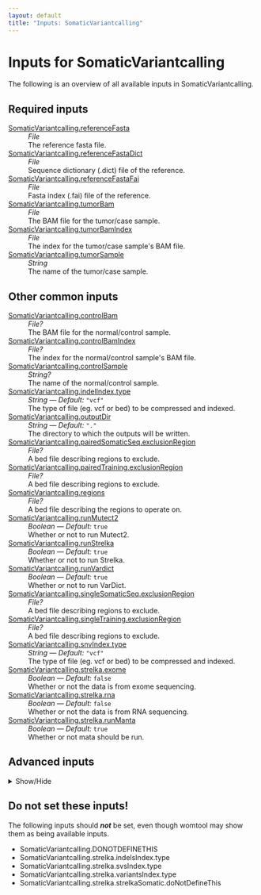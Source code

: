 ```yaml
---
layout: default
title: "Inputs: SomaticVariantcalling"
---
```


# Inputs for SomaticVariantcalling

The following is an overview of all available inputs in
SomaticVariantcalling.


## Required inputs
<dl>
<dt id="SomaticVariantcalling.referenceFasta"><a href="#SomaticVariantcalling.referenceFasta">SomaticVariantcalling.referenceFasta</a></dt>
<dd>
    <i>File </i><br />
    The reference fasta file.
</dd>
<dt id="SomaticVariantcalling.referenceFastaDict"><a href="#SomaticVariantcalling.referenceFastaDict">SomaticVariantcalling.referenceFastaDict</a></dt>
<dd>
    <i>File </i><br />
    Sequence dictionary (.dict) file of the reference.
</dd>
<dt id="SomaticVariantcalling.referenceFastaFai"><a href="#SomaticVariantcalling.referenceFastaFai">SomaticVariantcalling.referenceFastaFai</a></dt>
<dd>
    <i>File </i><br />
    Fasta index (.fai) file of the reference.
</dd>
<dt id="SomaticVariantcalling.tumorBam"><a href="#SomaticVariantcalling.tumorBam">SomaticVariantcalling.tumorBam</a></dt>
<dd>
    <i>File </i><br />
    The BAM file for the tumor/case sample.
</dd>
<dt id="SomaticVariantcalling.tumorBamIndex"><a href="#SomaticVariantcalling.tumorBamIndex">SomaticVariantcalling.tumorBamIndex</a></dt>
<dd>
    <i>File </i><br />
    The index for the tumor/case sample's BAM file.
</dd>
<dt id="SomaticVariantcalling.tumorSample"><a href="#SomaticVariantcalling.tumorSample">SomaticVariantcalling.tumorSample</a></dt>
<dd>
    <i>String </i><br />
    The name of the tumor/case sample.
</dd>
</dl>

## Other common inputs
<dl>
<dt id="SomaticVariantcalling.controlBam"><a href="#SomaticVariantcalling.controlBam">SomaticVariantcalling.controlBam</a></dt>
<dd>
    <i>File? </i><br />
    The BAM file for the normal/control sample.
</dd>
<dt id="SomaticVariantcalling.controlBamIndex"><a href="#SomaticVariantcalling.controlBamIndex">SomaticVariantcalling.controlBamIndex</a></dt>
<dd>
    <i>File? </i><br />
    The index for the normal/control sample's BAM file.
</dd>
<dt id="SomaticVariantcalling.controlSample"><a href="#SomaticVariantcalling.controlSample">SomaticVariantcalling.controlSample</a></dt>
<dd>
    <i>String? </i><br />
    The name of the normal/control sample.
</dd>
<dt id="SomaticVariantcalling.indelIndex.type"><a href="#SomaticVariantcalling.indelIndex.type">SomaticVariantcalling.indelIndex.type</a></dt>
<dd>
    <i>String </i><i>&mdash; Default:</i> <code>"vcf"</code><br />
    The type of file (eg. vcf or bed) to be compressed and indexed.
</dd>
<dt id="SomaticVariantcalling.outputDir"><a href="#SomaticVariantcalling.outputDir">SomaticVariantcalling.outputDir</a></dt>
<dd>
    <i>String </i><i>&mdash; Default:</i> <code>"."</code><br />
    The directory to which the outputs will be written.
</dd>
<dt id="SomaticVariantcalling.pairedSomaticSeq.exclusionRegion"><a href="#SomaticVariantcalling.pairedSomaticSeq.exclusionRegion">SomaticVariantcalling.pairedSomaticSeq.exclusionRegion</a></dt>
<dd>
    <i>File? </i><br />
    A bed file describing regions to exclude.
</dd>
<dt id="SomaticVariantcalling.pairedTraining.exclusionRegion"><a href="#SomaticVariantcalling.pairedTraining.exclusionRegion">SomaticVariantcalling.pairedTraining.exclusionRegion</a></dt>
<dd>
    <i>File? </i><br />
    A bed file describing regions to exclude.
</dd>
<dt id="SomaticVariantcalling.regions"><a href="#SomaticVariantcalling.regions">SomaticVariantcalling.regions</a></dt>
<dd>
    <i>File? </i><br />
    A bed file describing the regions to operate on.
</dd>
<dt id="SomaticVariantcalling.runMutect2"><a href="#SomaticVariantcalling.runMutect2">SomaticVariantcalling.runMutect2</a></dt>
<dd>
    <i>Boolean </i><i>&mdash; Default:</i> <code>true</code><br />
    Whether or not to run Mutect2.
</dd>
<dt id="SomaticVariantcalling.runStrelka"><a href="#SomaticVariantcalling.runStrelka">SomaticVariantcalling.runStrelka</a></dt>
<dd>
    <i>Boolean </i><i>&mdash; Default:</i> <code>true</code><br />
    Whether or not to run Strelka.
</dd>
<dt id="SomaticVariantcalling.runVardict"><a href="#SomaticVariantcalling.runVardict">SomaticVariantcalling.runVardict</a></dt>
<dd>
    <i>Boolean </i><i>&mdash; Default:</i> <code>true</code><br />
    Whether or not to run VarDict.
</dd>
<dt id="SomaticVariantcalling.singleSomaticSeq.exclusionRegion"><a href="#SomaticVariantcalling.singleSomaticSeq.exclusionRegion">SomaticVariantcalling.singleSomaticSeq.exclusionRegion</a></dt>
<dd>
    <i>File? </i><br />
    A bed file describing regions to exclude.
</dd>
<dt id="SomaticVariantcalling.singleTraining.exclusionRegion"><a href="#SomaticVariantcalling.singleTraining.exclusionRegion">SomaticVariantcalling.singleTraining.exclusionRegion</a></dt>
<dd>
    <i>File? </i><br />
    A bed file describing regions to exclude.
</dd>
<dt id="SomaticVariantcalling.snvIndex.type"><a href="#SomaticVariantcalling.snvIndex.type">SomaticVariantcalling.snvIndex.type</a></dt>
<dd>
    <i>String </i><i>&mdash; Default:</i> <code>"vcf"</code><br />
    The type of file (eg. vcf or bed) to be compressed and indexed.
</dd>
<dt id="SomaticVariantcalling.strelka.exome"><a href="#SomaticVariantcalling.strelka.exome">SomaticVariantcalling.strelka.exome</a></dt>
<dd>
    <i>Boolean </i><i>&mdash; Default:</i> <code>false</code><br />
    Whether or not the data is from exome sequencing.
</dd>
<dt id="SomaticVariantcalling.strelka.rna"><a href="#SomaticVariantcalling.strelka.rna">SomaticVariantcalling.strelka.rna</a></dt>
<dd>
    <i>Boolean </i><i>&mdash; Default:</i> <code>false</code><br />
    Whether or not the data is from RNA sequencing.
</dd>
<dt id="SomaticVariantcalling.strelka.runManta"><a href="#SomaticVariantcalling.strelka.runManta">SomaticVariantcalling.strelka.runManta</a></dt>
<dd>
    <i>Boolean </i><i>&mdash; Default:</i> <code>true</code><br />
    Whether or not mata should be run.
</dd>
</dl>

## Advanced inputs
<details>
<summary> Show/Hide </summary>
<dl>
<dt id="SomaticVariantcalling.combineVariants.dockerImage"><a href="#SomaticVariantcalling.combineVariants.dockerImage">SomaticVariantcalling.combineVariants.dockerImage</a></dt>
<dd>
    <i>String </i><i>&mdash; Default:</i> <code>"broadinstitute/gatk3:3.8-1"</code><br />
    The docker image used for this task. Changing this may result in errors which the developers may choose not to address.
</dd>
<dt id="SomaticVariantcalling.combineVariants.filteredRecordsMergeType"><a href="#SomaticVariantcalling.combineVariants.filteredRecordsMergeType">SomaticVariantcalling.combineVariants.filteredRecordsMergeType</a></dt>
<dd>
    <i>String </i><i>&mdash; Default:</i> <code>"KEEP_IF_ANY_UNFILTERED"</code><br />
    Equivalent to CombineVariants' `--filteredrecordsmergetype` option.
</dd>
<dt id="SomaticVariantcalling.combineVariants.genotypeMergeOption"><a href="#SomaticVariantcalling.combineVariants.genotypeMergeOption">SomaticVariantcalling.combineVariants.genotypeMergeOption</a></dt>
<dd>
    <i>String </i><i>&mdash; Default:</i> <code>"UNIQUIFY"</code><br />
    Equivalent to CombineVariants' `--genotypemergeoption` option.
</dd>
<dt id="SomaticVariantcalling.combineVariants.javaXmx"><a href="#SomaticVariantcalling.combineVariants.javaXmx">SomaticVariantcalling.combineVariants.javaXmx</a></dt>
<dd>
    <i>String </i><i>&mdash; Default:</i> <code>"12G"</code><br />
    The maximum memory available to the program. Should be lower than `memory` to accommodate JVM overhead.
</dd>
<dt id="SomaticVariantcalling.combineVariants.memory"><a href="#SomaticVariantcalling.combineVariants.memory">SomaticVariantcalling.combineVariants.memory</a></dt>
<dd>
    <i>String </i><i>&mdash; Default:</i> <code>"24G"</code><br />
    The amount of memory this job will use.
</dd>
<dt id="SomaticVariantcalling.dockerImages"><a href="#SomaticVariantcalling.dockerImages">SomaticVariantcalling.dockerImages</a></dt>
<dd>
    <i>Map[String,String] </i><i>&mdash; Default:</i> <code>{"picard": "quay.io/biocontainers/picard:2.19.0--0", "biopet-scatterregions": "quay.io/biocontainers/biopet-scatterregions:0.2--0", "tabix": "quay.io/biocontainers/tabix:0.2.6--ha92aebf_0", "manta": "quay.io/biocontainers/manta:1.4.0--py27_1", "strelka": "quay.io/biocontainers/strelka:2.9.7--0", "gatk4": "quay.io/biocontainers/gatk4:4.1.2.0--1", "vardict-java": "quay.io/biocontainers/vardict-java:1.5.8--1", "somaticseq": "lethalfang/somaticseq:3.1.0"}</code><br />
    The docker images used. Changing this may result in errors which the developers may choose not to address.
</dd>
<dt id="SomaticVariantcalling.mutect2.calculateContamination.javaXmx"><a href="#SomaticVariantcalling.mutect2.calculateContamination.javaXmx">SomaticVariantcalling.mutect2.calculateContamination.javaXmx</a></dt>
<dd>
    <i>String </i><i>&mdash; Default:</i> <code>"12G"</code><br />
    The maximum memory available to the program. Should be lower than `memory` to accommodate JVM overhead.
</dd>
<dt id="SomaticVariantcalling.mutect2.calculateContamination.memory"><a href="#SomaticVariantcalling.mutect2.calculateContamination.memory">SomaticVariantcalling.mutect2.calculateContamination.memory</a></dt>
<dd>
    <i>String </i><i>&mdash; Default:</i> <code>"24G"</code><br />
    The amount of memory this job will use.
</dd>
<dt id="SomaticVariantcalling.mutect2.filterMutectCalls.javaXmx"><a href="#SomaticVariantcalling.mutect2.filterMutectCalls.javaXmx">SomaticVariantcalling.mutect2.filterMutectCalls.javaXmx</a></dt>
<dd>
    <i>String </i><i>&mdash; Default:</i> <code>"12G"</code><br />
    The maximum memory available to the program. Should be lower than `memory` to accommodate JVM overhead.
</dd>
<dt id="SomaticVariantcalling.mutect2.filterMutectCalls.memory"><a href="#SomaticVariantcalling.mutect2.filterMutectCalls.memory">SomaticVariantcalling.mutect2.filterMutectCalls.memory</a></dt>
<dd>
    <i>String </i><i>&mdash; Default:</i> <code>"24G"</code><br />
    The amount of memory this job will use.
</dd>
<dt id="SomaticVariantcalling.mutect2.filterMutectCalls.uniqueAltReadCount"><a href="#SomaticVariantcalling.mutect2.filterMutectCalls.uniqueAltReadCount">SomaticVariantcalling.mutect2.filterMutectCalls.uniqueAltReadCount</a></dt>
<dd>
    <i>Int </i><i>&mdash; Default:</i> <code>4</code><br />
    Equivalent to FilterMutectCalls' `--unique-alt-read-count` option.
</dd>
<dt id="SomaticVariantcalling.mutect2.gatherVcfs.javaXmx"><a href="#SomaticVariantcalling.mutect2.gatherVcfs.javaXmx">SomaticVariantcalling.mutect2.gatherVcfs.javaXmx</a></dt>
<dd>
    <i>String </i><i>&mdash; Default:</i> <code>"8G"</code><br />
    The maximum memory available to the program. Should be lower than `memory` to accommodate JVM overhead.
</dd>
<dt id="SomaticVariantcalling.mutect2.gatherVcfs.memory"><a href="#SomaticVariantcalling.mutect2.gatherVcfs.memory">SomaticVariantcalling.mutect2.gatherVcfs.memory</a></dt>
<dd>
    <i>String </i><i>&mdash; Default:</i> <code>"24G"</code><br />
    The amount of memory this job will use.
</dd>
<dt id="SomaticVariantcalling.mutect2.getPileupSummariesNormal.javaXmx"><a href="#SomaticVariantcalling.mutect2.getPileupSummariesNormal.javaXmx">SomaticVariantcalling.mutect2.getPileupSummariesNormal.javaXmx</a></dt>
<dd>
    <i>String </i><i>&mdash; Default:</i> <code>"12G"</code><br />
    The maximum memory available to the program. Should be lower than `memory` to accommodate JVM overhead.
</dd>
<dt id="SomaticVariantcalling.mutect2.getPileupSummariesNormal.memory"><a href="#SomaticVariantcalling.mutect2.getPileupSummariesNormal.memory">SomaticVariantcalling.mutect2.getPileupSummariesNormal.memory</a></dt>
<dd>
    <i>String </i><i>&mdash; Default:</i> <code>"24G"</code><br />
    The amount of memory this job will use.
</dd>
<dt id="SomaticVariantcalling.mutect2.getPileupSummariesTumor.javaXmx"><a href="#SomaticVariantcalling.mutect2.getPileupSummariesTumor.javaXmx">SomaticVariantcalling.mutect2.getPileupSummariesTumor.javaXmx</a></dt>
<dd>
    <i>String </i><i>&mdash; Default:</i> <code>"12G"</code><br />
    The maximum memory available to the program. Should be lower than `memory` to accommodate JVM overhead.
</dd>
<dt id="SomaticVariantcalling.mutect2.getPileupSummariesTumor.memory"><a href="#SomaticVariantcalling.mutect2.getPileupSummariesTumor.memory">SomaticVariantcalling.mutect2.getPileupSummariesTumor.memory</a></dt>
<dd>
    <i>String </i><i>&mdash; Default:</i> <code>"24G"</code><br />
    The amount of memory this job will use.
</dd>
<dt id="SomaticVariantcalling.mutect2.learnReadOrientationModel.javaXmx"><a href="#SomaticVariantcalling.mutect2.learnReadOrientationModel.javaXmx">SomaticVariantcalling.mutect2.learnReadOrientationModel.javaXmx</a></dt>
<dd>
    <i>String </i><i>&mdash; Default:</i> <code>"12G"</code><br />
    The maximum memory available to the program. Should be lower than `memory` to accommodate JVM overhead.
</dd>
<dt id="SomaticVariantcalling.mutect2.learnReadOrientationModel.memory"><a href="#SomaticVariantcalling.mutect2.learnReadOrientationModel.memory">SomaticVariantcalling.mutect2.learnReadOrientationModel.memory</a></dt>
<dd>
    <i>String </i><i>&mdash; Default:</i> <code>"24G"</code><br />
    The amount of memory this job will use.
</dd>
<dt id="SomaticVariantcalling.mutect2.mergeStats.javaXmx"><a href="#SomaticVariantcalling.mutect2.mergeStats.javaXmx">SomaticVariantcalling.mutect2.mergeStats.javaXmx</a></dt>
<dd>
    <i>String </i><i>&mdash; Default:</i> <code>"14G"</code><br />
    The maximum memory available to the program. Should be lower than `memory` to accommodate JVM overhead.
</dd>
<dt id="SomaticVariantcalling.mutect2.mergeStats.memory"><a href="#SomaticVariantcalling.mutect2.mergeStats.memory">SomaticVariantcalling.mutect2.mergeStats.memory</a></dt>
<dd>
    <i>String </i><i>&mdash; Default:</i> <code>"28G"</code><br />
    The amount of memory this job will use.
</dd>
<dt id="SomaticVariantcalling.mutect2.mutect2.f1r2TarGz"><a href="#SomaticVariantcalling.mutect2.mutect2.f1r2TarGz">SomaticVariantcalling.mutect2.mutect2.f1r2TarGz</a></dt>
<dd>
    <i>String </i><i>&mdash; Default:</i> <code>"f1r2.tar.gz"</code><br />
    Equivalent to Mutect2's `--f1r2-tar-gz` option.
</dd>
<dt id="SomaticVariantcalling.mutect2.mutect2.germlineResource"><a href="#SomaticVariantcalling.mutect2.mutect2.germlineResource">SomaticVariantcalling.mutect2.mutect2.germlineResource</a></dt>
<dd>
    <i>File? </i><br />
    Equivalent to Mutect2's `--germline-resource` option.
</dd>
<dt id="SomaticVariantcalling.mutect2.mutect2.germlineResourceIndex"><a href="#SomaticVariantcalling.mutect2.mutect2.germlineResourceIndex">SomaticVariantcalling.mutect2.mutect2.germlineResourceIndex</a></dt>
<dd>
    <i>File? </i><br />
    The index for the germline resource.
</dd>
<dt id="SomaticVariantcalling.mutect2.mutect2.javaXmx"><a href="#SomaticVariantcalling.mutect2.mutect2.javaXmx">SomaticVariantcalling.mutect2.mutect2.javaXmx</a></dt>
<dd>
    <i>String </i><i>&mdash; Default:</i> <code>"4G"</code><br />
    The maximum memory available to the program. Should be lower than `memory` to accommodate JVM overhead.
</dd>
<dt id="SomaticVariantcalling.mutect2.mutect2.memory"><a href="#SomaticVariantcalling.mutect2.mutect2.memory">SomaticVariantcalling.mutect2.mutect2.memory</a></dt>
<dd>
    <i>String </i><i>&mdash; Default:</i> <code>"16G"</code><br />
    The amount of memory this job will use.
</dd>
<dt id="SomaticVariantcalling.mutect2.mutect2.outputStats"><a href="#SomaticVariantcalling.mutect2.mutect2.outputStats">SomaticVariantcalling.mutect2.mutect2.outputStats</a></dt>
<dd>
    <i>String </i><i>&mdash; Default:</i> <code>outputVcf + ".stats"</code><br />
    The location the output statistics should be written to.
</dd>
<dt id="SomaticVariantcalling.mutect2.mutect2.panelOfNormals"><a href="#SomaticVariantcalling.mutect2.mutect2.panelOfNormals">SomaticVariantcalling.mutect2.mutect2.panelOfNormals</a></dt>
<dd>
    <i>File? </i><br />
    Equivalent to Mutect2's `--panel-of-normals` option.
</dd>
<dt id="SomaticVariantcalling.mutect2.mutect2.panelOfNormalsIndex"><a href="#SomaticVariantcalling.mutect2.mutect2.panelOfNormalsIndex">SomaticVariantcalling.mutect2.mutect2.panelOfNormalsIndex</a></dt>
<dd>
    <i>File? </i><br />
    The index for the panel of normals.
</dd>
<dt id="SomaticVariantcalling.mutect2.scatterList.bamFile"><a href="#SomaticVariantcalling.mutect2.scatterList.bamFile">SomaticVariantcalling.mutect2.scatterList.bamFile</a></dt>
<dd>
    <i>File? </i><br />
    Equivalent to biopet scatterregions' `--bamfile` option.
</dd>
<dt id="SomaticVariantcalling.mutect2.scatterList.bamIndex"><a href="#SomaticVariantcalling.mutect2.scatterList.bamIndex">SomaticVariantcalling.mutect2.scatterList.bamIndex</a></dt>
<dd>
    <i>File? </i><br />
    The index for the bamfile given through bamFile.
</dd>
<dt id="SomaticVariantcalling.mutect2.scatterList.javaXmx"><a href="#SomaticVariantcalling.mutect2.scatterList.javaXmx">SomaticVariantcalling.mutect2.scatterList.javaXmx</a></dt>
<dd>
    <i>String </i><i>&mdash; Default:</i> <code>"8G"</code><br />
    The maximum memory available to the program. Should be lower than `memory` to accommodate JVM overhead.
</dd>
<dt id="SomaticVariantcalling.mutect2.scatterList.memory"><a href="#SomaticVariantcalling.mutect2.scatterList.memory">SomaticVariantcalling.mutect2.scatterList.memory</a></dt>
<dd>
    <i>String </i><i>&mdash; Default:</i> <code>"24G"</code><br />
    The amount of memory this job will use.
</dd>
<dt id="SomaticVariantcalling.mutect2.scatterSize"><a href="#SomaticVariantcalling.mutect2.scatterSize">SomaticVariantcalling.mutect2.scatterSize</a></dt>
<dd>
    <i>Int </i><i>&mdash; Default:</i> <code>1000000000</code><br />
    The size of the scattered regions in bases. Scattering is used to speed up certain processes. The genome will be sseperated into multiple chunks (scatters) which will be processed in their own job, allowing for parallel processing. Higher values will result in a lower number of jobs. The optimal value here will depend on the available resources.
</dd>
<dt id="SomaticVariantcalling.pairedSomaticSeq.jsmVCF"><a href="#SomaticVariantcalling.pairedSomaticSeq.jsmVCF">SomaticVariantcalling.pairedSomaticSeq.jsmVCF</a></dt>
<dd>
    <i>File? </i><br />
    A VCF as produced by jsm.
</dd>
<dt id="SomaticVariantcalling.pairedSomaticSeq.lofreqIndel"><a href="#SomaticVariantcalling.pairedSomaticSeq.lofreqIndel">SomaticVariantcalling.pairedSomaticSeq.lofreqIndel</a></dt>
<dd>
    <i>File? </i><br />
    An indel VCF as produced by lofreq.
</dd>
<dt id="SomaticVariantcalling.pairedSomaticSeq.lofreqSNV"><a href="#SomaticVariantcalling.pairedSomaticSeq.lofreqSNV">SomaticVariantcalling.pairedSomaticSeq.lofreqSNV</a></dt>
<dd>
    <i>File? </i><br />
    An SNV VCF as produced by lofreq.
</dd>
<dt id="SomaticVariantcalling.pairedSomaticSeq.museVCF"><a href="#SomaticVariantcalling.pairedSomaticSeq.museVCF">SomaticVariantcalling.pairedSomaticSeq.museVCF</a></dt>
<dd>
    <i>File? </i><br />
    A VCF as produced by muse.
</dd>
<dt id="SomaticVariantcalling.pairedSomaticSeq.scalpelVCF"><a href="#SomaticVariantcalling.pairedSomaticSeq.scalpelVCF">SomaticVariantcalling.pairedSomaticSeq.scalpelVCF</a></dt>
<dd>
    <i>File? </i><br />
    A VCF as produced by scalpel.
</dd>
<dt id="SomaticVariantcalling.pairedSomaticSeq.somaticsniperVCF"><a href="#SomaticVariantcalling.pairedSomaticSeq.somaticsniperVCF">SomaticVariantcalling.pairedSomaticSeq.somaticsniperVCF</a></dt>
<dd>
    <i>File? </i><br />
    A VCF as produced by somaticsniper.
</dd>
<dt id="SomaticVariantcalling.pairedSomaticSeq.threads"><a href="#SomaticVariantcalling.pairedSomaticSeq.threads">SomaticVariantcalling.pairedSomaticSeq.threads</a></dt>
<dd>
    <i>Int </i><i>&mdash; Default:</i> <code>1</code><br />
    The number of threads to use.
</dd>
<dt id="SomaticVariantcalling.pairedSomaticSeq.varscanIndel"><a href="#SomaticVariantcalling.pairedSomaticSeq.varscanIndel">SomaticVariantcalling.pairedSomaticSeq.varscanIndel</a></dt>
<dd>
    <i>File? </i><br />
    An indel VCF as produced by varscan.
</dd>
<dt id="SomaticVariantcalling.pairedSomaticSeq.varscanSNV"><a href="#SomaticVariantcalling.pairedSomaticSeq.varscanSNV">SomaticVariantcalling.pairedSomaticSeq.varscanSNV</a></dt>
<dd>
    <i>File? </i><br />
    An SNV VCF as produced by varscan.
</dd>
<dt id="SomaticVariantcalling.pairedTraining.threads"><a href="#SomaticVariantcalling.pairedTraining.threads">SomaticVariantcalling.pairedTraining.threads</a></dt>
<dd>
    <i>Int </i><i>&mdash; Default:</i> <code>1</code><br />
    The number of threads to use.
</dd>
<dt id="SomaticVariantcalling.runCombineVariants"><a href="#SomaticVariantcalling.runCombineVariants">SomaticVariantcalling.runCombineVariants</a></dt>
<dd>
    <i>Boolean </i><i>&mdash; Default:</i> <code>false</code><br />
    Whether or not to combine the variant calling results into one VCF file.
</dd>
<dt id="SomaticVariantcalling.singleSomaticSeq.lofreqVCF"><a href="#SomaticVariantcalling.singleSomaticSeq.lofreqVCF">SomaticVariantcalling.singleSomaticSeq.lofreqVCF</a></dt>
<dd>
    <i>File? </i><br />
    A VCF as produced by lofreq.
</dd>
<dt id="SomaticVariantcalling.singleSomaticSeq.scalpelVCF"><a href="#SomaticVariantcalling.singleSomaticSeq.scalpelVCF">SomaticVariantcalling.singleSomaticSeq.scalpelVCF</a></dt>
<dd>
    <i>File? </i><br />
    A VCF as produced by scalpel.
</dd>
<dt id="SomaticVariantcalling.singleSomaticSeq.threads"><a href="#SomaticVariantcalling.singleSomaticSeq.threads">SomaticVariantcalling.singleSomaticSeq.threads</a></dt>
<dd>
    <i>Int </i><i>&mdash; Default:</i> <code>1</code><br />
    The number of threads to use.
</dd>
<dt id="SomaticVariantcalling.singleSomaticSeq.varscanVCF"><a href="#SomaticVariantcalling.singleSomaticSeq.varscanVCF">SomaticVariantcalling.singleSomaticSeq.varscanVCF</a></dt>
<dd>
    <i>File? </i><br />
    A VCF as produced by varscan.
</dd>
<dt id="SomaticVariantcalling.singleTraining.threads"><a href="#SomaticVariantcalling.singleTraining.threads">SomaticVariantcalling.singleTraining.threads</a></dt>
<dd>
    <i>Int </i><i>&mdash; Default:</i> <code>1</code><br />
    The number of threads to use.
</dd>
<dt id="SomaticVariantcalling.sitesForContamination"><a href="#SomaticVariantcalling.sitesForContamination">SomaticVariantcalling.sitesForContamination</a></dt>
<dd>
    <i>File? </i><br />
    A bed file, vcf file or interval list with regions for GetPileupSummaries to operate on.
</dd>
<dt id="SomaticVariantcalling.sitesForContaminationIndex"><a href="#SomaticVariantcalling.sitesForContaminationIndex">SomaticVariantcalling.sitesForContaminationIndex</a></dt>
<dd>
    <i>File? </i><br />
    The index for the vcf file provided to sitesForContamination.
</dd>
<dt id="SomaticVariantcalling.strelka.addGTFieldIndels.outputVCFName"><a href="#SomaticVariantcalling.strelka.addGTFieldIndels.outputVCFName">SomaticVariantcalling.strelka.addGTFieldIndels.outputVCFName</a></dt>
<dd>
    <i>String </i><i>&mdash; Default:</i> <code>basename(strelkaVCF,".gz")</code><br />
    The location the output VCF file should be written to.
</dd>
<dt id="SomaticVariantcalling.strelka.addGTFieldSVs.outputVCFName"><a href="#SomaticVariantcalling.strelka.addGTFieldSVs.outputVCFName">SomaticVariantcalling.strelka.addGTFieldSVs.outputVCFName</a></dt>
<dd>
    <i>String </i><i>&mdash; Default:</i> <code>basename(strelkaVCF,".gz")</code><br />
    The location the output VCF file should be written to.
</dd>
<dt id="SomaticVariantcalling.strelka.addGTFieldVariants.outputVCFName"><a href="#SomaticVariantcalling.strelka.addGTFieldVariants.outputVCFName">SomaticVariantcalling.strelka.addGTFieldVariants.outputVCFName</a></dt>
<dd>
    <i>String </i><i>&mdash; Default:</i> <code>basename(strelkaVCF,".gz")</code><br />
    The location the output VCF file should be written to.
</dd>
<dt id="SomaticVariantcalling.strelka.combineVariants.dockerImage"><a href="#SomaticVariantcalling.strelka.combineVariants.dockerImage">SomaticVariantcalling.strelka.combineVariants.dockerImage</a></dt>
<dd>
    <i>String </i><i>&mdash; Default:</i> <code>"broadinstitute/gatk3:3.8-1"</code><br />
    The docker image used for this task. Changing this may result in errors which the developers may choose not to address.
</dd>
<dt id="SomaticVariantcalling.strelka.combineVariants.filteredRecordsMergeType"><a href="#SomaticVariantcalling.strelka.combineVariants.filteredRecordsMergeType">SomaticVariantcalling.strelka.combineVariants.filteredRecordsMergeType</a></dt>
<dd>
    <i>String </i><i>&mdash; Default:</i> <code>"KEEP_IF_ANY_UNFILTERED"</code><br />
    Equivalent to CombineVariants' `--filteredrecordsmergetype` option.
</dd>
<dt id="SomaticVariantcalling.strelka.combineVariants.genotypeMergeOption"><a href="#SomaticVariantcalling.strelka.combineVariants.genotypeMergeOption">SomaticVariantcalling.strelka.combineVariants.genotypeMergeOption</a></dt>
<dd>
    <i>String </i><i>&mdash; Default:</i> <code>"UNIQUIFY"</code><br />
    Equivalent to CombineVariants' `--genotypemergeoption` option.
</dd>
<dt id="SomaticVariantcalling.strelka.combineVariants.javaXmx"><a href="#SomaticVariantcalling.strelka.combineVariants.javaXmx">SomaticVariantcalling.strelka.combineVariants.javaXmx</a></dt>
<dd>
    <i>String </i><i>&mdash; Default:</i> <code>"12G"</code><br />
    The maximum memory available to the program. Should be lower than `memory` to accommodate JVM overhead.
</dd>
<dt id="SomaticVariantcalling.strelka.combineVariants.memory"><a href="#SomaticVariantcalling.strelka.combineVariants.memory">SomaticVariantcalling.strelka.combineVariants.memory</a></dt>
<dd>
    <i>String </i><i>&mdash; Default:</i> <code>"24G"</code><br />
    The amount of memory this job will use.
</dd>
<dt id="SomaticVariantcalling.strelka.gatherIndels.javaXmx"><a href="#SomaticVariantcalling.strelka.gatherIndels.javaXmx">SomaticVariantcalling.strelka.gatherIndels.javaXmx</a></dt>
<dd>
    <i>String </i><i>&mdash; Default:</i> <code>"8G"</code><br />
    The maximum memory available to the program. Should be lower than `memory` to accommodate JVM overhead.
</dd>
<dt id="SomaticVariantcalling.strelka.gatherIndels.memory"><a href="#SomaticVariantcalling.strelka.gatherIndels.memory">SomaticVariantcalling.strelka.gatherIndels.memory</a></dt>
<dd>
    <i>String </i><i>&mdash; Default:</i> <code>"24G"</code><br />
    The amount of memory this job will use.
</dd>
<dt id="SomaticVariantcalling.strelka.gatherSVs.javaXmx"><a href="#SomaticVariantcalling.strelka.gatherSVs.javaXmx">SomaticVariantcalling.strelka.gatherSVs.javaXmx</a></dt>
<dd>
    <i>String </i><i>&mdash; Default:</i> <code>"8G"</code><br />
    The maximum memory available to the program. Should be lower than `memory` to accommodate JVM overhead.
</dd>
<dt id="SomaticVariantcalling.strelka.gatherSVs.memory"><a href="#SomaticVariantcalling.strelka.gatherSVs.memory">SomaticVariantcalling.strelka.gatherSVs.memory</a></dt>
<dd>
    <i>String </i><i>&mdash; Default:</i> <code>"24G"</code><br />
    The amount of memory this job will use.
</dd>
<dt id="SomaticVariantcalling.strelka.gatherVariants.javaXmx"><a href="#SomaticVariantcalling.strelka.gatherVariants.javaXmx">SomaticVariantcalling.strelka.gatherVariants.javaXmx</a></dt>
<dd>
    <i>String </i><i>&mdash; Default:</i> <code>"8G"</code><br />
    The maximum memory available to the program. Should be lower than `memory` to accommodate JVM overhead.
</dd>
<dt id="SomaticVariantcalling.strelka.gatherVariants.memory"><a href="#SomaticVariantcalling.strelka.gatherVariants.memory">SomaticVariantcalling.strelka.gatherVariants.memory</a></dt>
<dd>
    <i>String </i><i>&mdash; Default:</i> <code>"24G"</code><br />
    The amount of memory this job will use.
</dd>
<dt id="SomaticVariantcalling.strelka.mantaSomatic.cores"><a href="#SomaticVariantcalling.strelka.mantaSomatic.cores">SomaticVariantcalling.strelka.mantaSomatic.cores</a></dt>
<dd>
    <i>Int </i><i>&mdash; Default:</i> <code>1</code><br />
    The number of cores to use.
</dd>
<dt id="SomaticVariantcalling.strelka.mantaSomatic.memoryGb"><a href="#SomaticVariantcalling.strelka.mantaSomatic.memoryGb">SomaticVariantcalling.strelka.mantaSomatic.memoryGb</a></dt>
<dd>
    <i>Int </i><i>&mdash; Default:</i> <code>4</code><br />
    The amount of memory this job will use in Gigabytes.
</dd>
<dt id="SomaticVariantcalling.strelka.scatterList.bamFile"><a href="#SomaticVariantcalling.strelka.scatterList.bamFile">SomaticVariantcalling.strelka.scatterList.bamFile</a></dt>
<dd>
    <i>File? </i><br />
    Equivalent to biopet scatterregions' `--bamfile` option.
</dd>
<dt id="SomaticVariantcalling.strelka.scatterList.bamIndex"><a href="#SomaticVariantcalling.strelka.scatterList.bamIndex">SomaticVariantcalling.strelka.scatterList.bamIndex</a></dt>
<dd>
    <i>File? </i><br />
    The index for the bamfile given through bamFile.
</dd>
<dt id="SomaticVariantcalling.strelka.scatterList.javaXmx"><a href="#SomaticVariantcalling.strelka.scatterList.javaXmx">SomaticVariantcalling.strelka.scatterList.javaXmx</a></dt>
<dd>
    <i>String </i><i>&mdash; Default:</i> <code>"8G"</code><br />
    The maximum memory available to the program. Should be lower than `memory` to accommodate JVM overhead.
</dd>
<dt id="SomaticVariantcalling.strelka.scatterList.memory"><a href="#SomaticVariantcalling.strelka.scatterList.memory">SomaticVariantcalling.strelka.scatterList.memory</a></dt>
<dd>
    <i>String </i><i>&mdash; Default:</i> <code>"24G"</code><br />
    The amount of memory this job will use.
</dd>
<dt id="SomaticVariantcalling.strelka.scatterSize"><a href="#SomaticVariantcalling.strelka.scatterSize">SomaticVariantcalling.strelka.scatterSize</a></dt>
<dd>
    <i>Int </i><i>&mdash; Default:</i> <code>1000000000</code><br />
    The size of the scattered regions in bases. Scattering is used to speed up certain processes. The genome will be sseperated into multiple chunks (scatters) which will be processed in their own job, allowing for parallel processing. Higher values will result in a lower number of jobs. The optimal value here will depend on the available resources.
</dd>
<dt id="SomaticVariantcalling.strelka.strelkaGermline.cores"><a href="#SomaticVariantcalling.strelka.strelkaGermline.cores">SomaticVariantcalling.strelka.strelkaGermline.cores</a></dt>
<dd>
    <i>Int </i><i>&mdash; Default:</i> <code>1</code><br />
    The number of cores to use.
</dd>
<dt id="SomaticVariantcalling.strelka.strelkaGermline.memoryGb"><a href="#SomaticVariantcalling.strelka.strelkaGermline.memoryGb">SomaticVariantcalling.strelka.strelkaGermline.memoryGb</a></dt>
<dd>
    <i>Int </i><i>&mdash; Default:</i> <code>4</code><br />
    The amount of memory this job will use in Gigabytes.
</dd>
<dt id="SomaticVariantcalling.strelka.strelkaSomatic.cores"><a href="#SomaticVariantcalling.strelka.strelkaSomatic.cores">SomaticVariantcalling.strelka.strelkaSomatic.cores</a></dt>
<dd>
    <i>Int </i><i>&mdash; Default:</i> <code>1</code><br />
    The number of cores to use.
</dd>
<dt id="SomaticVariantcalling.strelka.strelkaSomatic.memoryGb"><a href="#SomaticVariantcalling.strelka.strelkaSomatic.memoryGb">SomaticVariantcalling.strelka.strelkaSomatic.memoryGb</a></dt>
<dd>
    <i>Int </i><i>&mdash; Default:</i> <code>4</code><br />
    The amount of memory this job will use in Gigabytes.
</dd>
<dt id="SomaticVariantcalling.trainingSet"><a href="#SomaticVariantcalling.trainingSet">SomaticVariantcalling.trainingSet</a></dt>
<dd>
    <i>struct(jsmVCF : File?, lofreqIndel : File?, lofreqSNV : File?, museVCF : File?, mutect2VCF : File?, normalBam : File?, normalBamIndex : File?, scalpelVCF : File?, somaticsniperVCF : File?, strelkaIndel : File?, strelkaSNV : File?, truthIndel : File, truthSNV : File, tumorBam : File, tumorBamIndex : File, vardictVCF : File?, varscanIndel : File?, varscanSNV : File?)? </i><br />
    VCF files used to train somaticseq.
</dd>
<dt id="SomaticVariantcalling.vardict.filterSupplementaryAlignments"><a href="#SomaticVariantcalling.vardict.filterSupplementaryAlignments">SomaticVariantcalling.vardict.filterSupplementaryAlignments</a></dt>
<dd>
    <i>Boolean </i><i>&mdash; Default:</i> <code>false</code><br />
    Whether or not supplementary reads should be filtered before vardict is run.
</dd>
<dt id="SomaticVariantcalling.vardict.filterSupplementaryControl.excludeSpecificFilter"><a href="#SomaticVariantcalling.vardict.filterSupplementaryControl.excludeSpecificFilter">SomaticVariantcalling.vardict.filterSupplementaryControl.excludeSpecificFilter</a></dt>
<dd>
    <i>Int? </i><br />
    Equivalent to samtools view's `-G` option.
</dd>
<dt id="SomaticVariantcalling.vardict.filterSupplementaryControl.includeFilter"><a href="#SomaticVariantcalling.vardict.filterSupplementaryControl.includeFilter">SomaticVariantcalling.vardict.filterSupplementaryControl.includeFilter</a></dt>
<dd>
    <i>Int? </i><br />
    Equivalent to samtools view's `-f` option.
</dd>
<dt id="SomaticVariantcalling.vardict.filterSupplementaryControl.MAPQthreshold"><a href="#SomaticVariantcalling.vardict.filterSupplementaryControl.MAPQthreshold">SomaticVariantcalling.vardict.filterSupplementaryControl.MAPQthreshold</a></dt>
<dd>
    <i>Int? </i><br />
    Equivalent to samtools view's `-q` option.
</dd>
<dt id="SomaticVariantcalling.vardict.filterSupplementaryControl.memory"><a href="#SomaticVariantcalling.vardict.filterSupplementaryControl.memory">SomaticVariantcalling.vardict.filterSupplementaryControl.memory</a></dt>
<dd>
    <i>String </i><i>&mdash; Default:</i> <code>"1G"</code><br />
    The amount of memory this job will use.
</dd>
<dt id="SomaticVariantcalling.vardict.filterSupplementaryControl.referenceFasta"><a href="#SomaticVariantcalling.vardict.filterSupplementaryControl.referenceFasta">SomaticVariantcalling.vardict.filterSupplementaryControl.referenceFasta</a></dt>
<dd>
    <i>File? </i><br />
    The reference fasta file also used for mapping.
</dd>
<dt id="SomaticVariantcalling.vardict.filterSupplementaryControl.threads"><a href="#SomaticVariantcalling.vardict.filterSupplementaryControl.threads">SomaticVariantcalling.vardict.filterSupplementaryControl.threads</a></dt>
<dd>
    <i>Int </i><i>&mdash; Default:</i> <code>1</code><br />
    The number of threads to use.
</dd>
<dt id="SomaticVariantcalling.vardict.filterSupplementaryControl.uncompressedBamOutput"><a href="#SomaticVariantcalling.vardict.filterSupplementaryControl.uncompressedBamOutput">SomaticVariantcalling.vardict.filterSupplementaryControl.uncompressedBamOutput</a></dt>
<dd>
    <i>Boolean? </i><br />
    Equivalent to samtools view's `-u` flag.
</dd>
<dt id="SomaticVariantcalling.vardict.filterSupplementaryTumor.excludeSpecificFilter"><a href="#SomaticVariantcalling.vardict.filterSupplementaryTumor.excludeSpecificFilter">SomaticVariantcalling.vardict.filterSupplementaryTumor.excludeSpecificFilter</a></dt>
<dd>
    <i>Int? </i><br />
    Equivalent to samtools view's `-G` option.
</dd>
<dt id="SomaticVariantcalling.vardict.filterSupplementaryTumor.includeFilter"><a href="#SomaticVariantcalling.vardict.filterSupplementaryTumor.includeFilter">SomaticVariantcalling.vardict.filterSupplementaryTumor.includeFilter</a></dt>
<dd>
    <i>Int? </i><br />
    Equivalent to samtools view's `-f` option.
</dd>
<dt id="SomaticVariantcalling.vardict.filterSupplementaryTumor.MAPQthreshold"><a href="#SomaticVariantcalling.vardict.filterSupplementaryTumor.MAPQthreshold">SomaticVariantcalling.vardict.filterSupplementaryTumor.MAPQthreshold</a></dt>
<dd>
    <i>Int? </i><br />
    Equivalent to samtools view's `-q` option.
</dd>
<dt id="SomaticVariantcalling.vardict.filterSupplementaryTumor.memory"><a href="#SomaticVariantcalling.vardict.filterSupplementaryTumor.memory">SomaticVariantcalling.vardict.filterSupplementaryTumor.memory</a></dt>
<dd>
    <i>String </i><i>&mdash; Default:</i> <code>"1G"</code><br />
    The amount of memory this job will use.
</dd>
<dt id="SomaticVariantcalling.vardict.filterSupplementaryTumor.referenceFasta"><a href="#SomaticVariantcalling.vardict.filterSupplementaryTumor.referenceFasta">SomaticVariantcalling.vardict.filterSupplementaryTumor.referenceFasta</a></dt>
<dd>
    <i>File? </i><br />
    The reference fasta file also used for mapping.
</dd>
<dt id="SomaticVariantcalling.vardict.filterSupplementaryTumor.threads"><a href="#SomaticVariantcalling.vardict.filterSupplementaryTumor.threads">SomaticVariantcalling.vardict.filterSupplementaryTumor.threads</a></dt>
<dd>
    <i>Int </i><i>&mdash; Default:</i> <code>1</code><br />
    The number of threads to use.
</dd>
<dt id="SomaticVariantcalling.vardict.filterSupplementaryTumor.uncompressedBamOutput"><a href="#SomaticVariantcalling.vardict.filterSupplementaryTumor.uncompressedBamOutput">SomaticVariantcalling.vardict.filterSupplementaryTumor.uncompressedBamOutput</a></dt>
<dd>
    <i>Boolean? </i><br />
    Equivalent to samtools view's `-u` flag.
</dd>
<dt id="SomaticVariantcalling.vardict.gatherVcfs.javaXmx"><a href="#SomaticVariantcalling.vardict.gatherVcfs.javaXmx">SomaticVariantcalling.vardict.gatherVcfs.javaXmx</a></dt>
<dd>
    <i>String </i><i>&mdash; Default:</i> <code>"8G"</code><br />
    The maximum memory available to the program. Should be lower than `memory` to accommodate JVM overhead.
</dd>
<dt id="SomaticVariantcalling.vardict.gatherVcfs.memory"><a href="#SomaticVariantcalling.vardict.gatherVcfs.memory">SomaticVariantcalling.vardict.gatherVcfs.memory</a></dt>
<dd>
    <i>String </i><i>&mdash; Default:</i> <code>"24G"</code><br />
    The amount of memory this job will use.
</dd>
<dt id="SomaticVariantcalling.vardict.scatterList.chunkSize"><a href="#SomaticVariantcalling.vardict.scatterList.chunkSize">SomaticVariantcalling.vardict.scatterList.chunkSize</a></dt>
<dd>
    <i>Int? </i><br />
    Equivalent to chunked-scatter's `-c` option.
</dd>
<dt id="SomaticVariantcalling.vardict.scatterList.dockerImage"><a href="#SomaticVariantcalling.vardict.scatterList.dockerImage">SomaticVariantcalling.vardict.scatterList.dockerImage</a></dt>
<dd>
    <i>String </i><i>&mdash; Default:</i> <code>"quay.io/biocontainers/chunked-scatter:0.1.0--py_0"</code><br />
    The docker image used for this task. Changing this may result in errors which the developers may choose not to address.
</dd>
<dt id="SomaticVariantcalling.vardict.scatterList.minimumBasesPerFile"><a href="#SomaticVariantcalling.vardict.scatterList.minimumBasesPerFile">SomaticVariantcalling.vardict.scatterList.minimumBasesPerFile</a></dt>
<dd>
    <i>Int? </i><br />
    Equivalent to chunked-scatter's `-m` option.
</dd>
<dt id="SomaticVariantcalling.vardict.scatterList.overlap"><a href="#SomaticVariantcalling.vardict.scatterList.overlap">SomaticVariantcalling.vardict.scatterList.overlap</a></dt>
<dd>
    <i>Int? </i><br />
    Equivalent to chunked-scatter's `-o` option.
</dd>
<dt id="SomaticVariantcalling.vardict.scatterList.prefix"><a href="#SomaticVariantcalling.vardict.scatterList.prefix">SomaticVariantcalling.vardict.scatterList.prefix</a></dt>
<dd>
    <i>String </i><i>&mdash; Default:</i> <code>"./scatter"</code><br />
    The prefix for the output files.
</dd>
<dt id="SomaticVariantcalling.vardict.varDict.chromosomeColumn"><a href="#SomaticVariantcalling.vardict.varDict.chromosomeColumn">SomaticVariantcalling.vardict.varDict.chromosomeColumn</a></dt>
<dd>
    <i>Int </i><i>&mdash; Default:</i> <code>1</code><br />
    Equivalent to vardict-java's `-c` option.
</dd>
<dt id="SomaticVariantcalling.vardict.varDict.endColumn"><a href="#SomaticVariantcalling.vardict.varDict.endColumn">SomaticVariantcalling.vardict.varDict.endColumn</a></dt>
<dd>
    <i>Int </i><i>&mdash; Default:</i> <code>3</code><br />
    Equivalent to vardict-java's `-E` option.
</dd>
<dt id="SomaticVariantcalling.vardict.varDict.geneColumn"><a href="#SomaticVariantcalling.vardict.varDict.geneColumn">SomaticVariantcalling.vardict.varDict.geneColumn</a></dt>
<dd>
    <i>Int </i><i>&mdash; Default:</i> <code>4</code><br />
    Equivalent to vardict-java's `-g` option.
</dd>
<dt id="SomaticVariantcalling.vardict.varDict.javaXmx"><a href="#SomaticVariantcalling.vardict.varDict.javaXmx">SomaticVariantcalling.vardict.varDict.javaXmx</a></dt>
<dd>
    <i>String </i><i>&mdash; Default:</i> <code>"16G"</code><br />
    The maximum memory available to the program. Should be lower than `memory` to accommodate JVM overhead.
</dd>
<dt id="SomaticVariantcalling.vardict.varDict.mappingQuality"><a href="#SomaticVariantcalling.vardict.varDict.mappingQuality">SomaticVariantcalling.vardict.varDict.mappingQuality</a></dt>
<dd>
    <i>Float </i><i>&mdash; Default:</i> <code>20</code><br />
    Equivalent to var2vcf_paired.pl or var2vcf_valid.pl's `-Q` option.
</dd>
<dt id="SomaticVariantcalling.vardict.varDict.memory"><a href="#SomaticVariantcalling.vardict.varDict.memory">SomaticVariantcalling.vardict.varDict.memory</a></dt>
<dd>
    <i>String </i><i>&mdash; Default:</i> <code>"40G"</code><br />
    The amount of memory this job will use.
</dd>
<dt id="SomaticVariantcalling.vardict.varDict.minimumAlleleFrequency"><a href="#SomaticVariantcalling.vardict.varDict.minimumAlleleFrequency">SomaticVariantcalling.vardict.varDict.minimumAlleleFrequency</a></dt>
<dd>
    <i>Float </i><i>&mdash; Default:</i> <code>0.02</code><br />
    Equivalent to var2vcf_paired.pl or var2vcf_valid.pl's `-f` option.
</dd>
<dt id="SomaticVariantcalling.vardict.varDict.minimumTotalDepth"><a href="#SomaticVariantcalling.vardict.varDict.minimumTotalDepth">SomaticVariantcalling.vardict.varDict.minimumTotalDepth</a></dt>
<dd>
    <i>Int </i><i>&mdash; Default:</i> <code>8</code><br />
    Equivalent to var2vcf_paired.pl or var2vcf_valid.pl's `-d` option.
</dd>
<dt id="SomaticVariantcalling.vardict.varDict.minimumVariantDepth"><a href="#SomaticVariantcalling.vardict.varDict.minimumVariantDepth">SomaticVariantcalling.vardict.varDict.minimumVariantDepth</a></dt>
<dd>
    <i>Int </i><i>&mdash; Default:</i> <code>4</code><br />
    Equivalent to var2vcf_paired.pl or var2vcf_valid.pl's `-v` option.
</dd>
<dt id="SomaticVariantcalling.vardict.varDict.outputAllVariantsAtSamePosition"><a href="#SomaticVariantcalling.vardict.varDict.outputAllVariantsAtSamePosition">SomaticVariantcalling.vardict.varDict.outputAllVariantsAtSamePosition</a></dt>
<dd>
    <i>Boolean </i><i>&mdash; Default:</i> <code>true</code><br />
    Equivalent to var2vcf_paired.pl or var2vcf_valid.pl's `-A` flag.
</dd>
<dt id="SomaticVariantcalling.vardict.varDict.outputCandidateSomaticOnly"><a href="#SomaticVariantcalling.vardict.varDict.outputCandidateSomaticOnly">SomaticVariantcalling.vardict.varDict.outputCandidateSomaticOnly</a></dt>
<dd>
    <i>Boolean </i><i>&mdash; Default:</i> <code>true</code><br />
    Equivalent to var2vcf_paired.pl or var2vcf_valid.pl's `-M` flag.
</dd>
<dt id="SomaticVariantcalling.vardict.varDict.startColumn"><a href="#SomaticVariantcalling.vardict.varDict.startColumn">SomaticVariantcalling.vardict.varDict.startColumn</a></dt>
<dd>
    <i>Int </i><i>&mdash; Default:</i> <code>2</code><br />
    Equivalent to vardict-java's `-S` option.
</dd>
<dt id="SomaticVariantcalling.vardict.varDict.threads"><a href="#SomaticVariantcalling.vardict.varDict.threads">SomaticVariantcalling.vardict.varDict.threads</a></dt>
<dd>
    <i>Int </i><i>&mdash; Default:</i> <code>1</code><br />
    The number of threads to use.
</dd>
<dt id="SomaticVariantcalling.variantsForContamination"><a href="#SomaticVariantcalling.variantsForContamination">SomaticVariantcalling.variantsForContamination</a></dt>
<dd>
    <i>File? </i><br />
    A VCF file with common variants.
</dd>
<dt id="SomaticVariantcalling.variantsForContaminationIndex"><a href="#SomaticVariantcalling.variantsForContaminationIndex">SomaticVariantcalling.variantsForContaminationIndex</a></dt>
<dd>
    <i>File? </i><br />
    The index of the common variants VCF file.
</dd>
</dl>
</details>





## Do not set these inputs!
The following inputs should ***not*** be set, even though womtool may
show them as being available inputs.

* SomaticVariantcalling.DONOTDEFINETHIS
* SomaticVariantcalling.strelka.indelsIndex.type
* SomaticVariantcalling.strelka.svsIndex.type
* SomaticVariantcalling.strelka.variantsIndex.type
* SomaticVariantcalling.strelka.strelkaSomatic.doNotDefineThis
